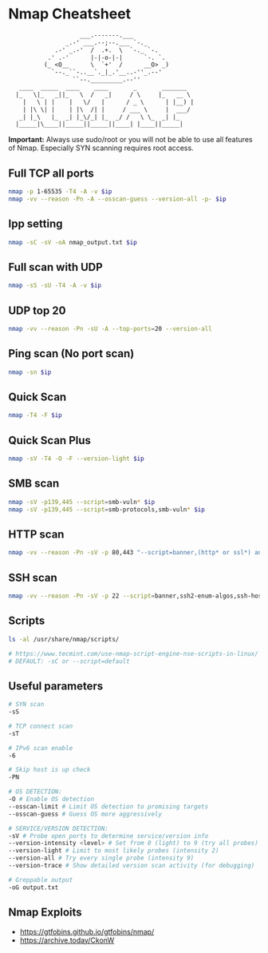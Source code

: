 # Nmap Cheatsheet
```default
                    ___.-------.___
                _.-' ___.--;--.___ `-._
             .-' _.-'  /  .+.  \  `-._ `-.
           .' .-'      |-|-o-|-|      `-. `.
          (_ <O__      \  `+'  /      __O> _)
            `--._``-..__`._|_.'__..-''_.--'
                  ``--._________.--''
   ____  _____  ____    ____       _       _______
  |_   \|_   _||_   \  /   _|     / \     |_   __ \
    |   \ | |    |   \/   |      / _ \      | |__) |
    | |\ \| |    | |\  /| |     / ___ \     |  ___/
   _| |_\   |_  _| |_\/_| |_  _/ /   \ \_  _| |_
  |_____|\____||_____||_____||____| |____||_____|
```

**Important:** Always use sudo/root or you will not be able to use all features of Nmap. Especially SYN scanning requires root access.

## Full TCP all ports
```bash
nmap -p 1-65535 -T4 -A -v $ip
nmap -vv --reason -Pn -A --osscan-guess --version-all -p- $ip
```

## Ipp setting
```bash
nmap -sC -sV -oA nmap_output.txt $ip
```

## Full scan with UDP
```bash
nmap -sS -sU -T4 -A -v $ip
```

## UDP top 20
```bash
nmap -vv --reason -Pn -sU -A --top-ports=20 --version-all
```

## Ping scan (No port scan) 
```bash
nmap -sn $ip
```

## Quick Scan
```bash
nmap -T4 -F $ip
```

## Quick Scan Plus
```bash
nmap -sV -T4 -O -F --version-light $ip
```

## SMB scan
```bash
nmap -sV -p139,445 --script=smb-vuln* $ip
nmap -sV -p139,445 --script=smb-protocols,smb-vuln* $ip
```

## HTTP scan
```bash
nmap -vv --reason -Pn -sV -p 80,443 "--script=banner,(http* or ssl*) and not (brute or broadcast or dos or external or http-slowloris* or fuzzer)" $ip
```

## SSH scan
```bash
nmap -vv --reason -Pn -sV -p 22 --script=banner,ssh2-enum-algos,ssh-hostkey,ssh-auth-methods $ip
```

## Scripts
```bash
ls -al /usr/share/nmap/scripts/

# https://www.tecmint.com/use-nmap-script-engine-nse-scripts-in-linux/
# DEFAULT: -sC or --script=default
```

## Useful parameters
```bash
# SYN scan
-sS

# TCP connect scan
-sT

# IPv6 scan enable
-6

# Skip host is up check
-PN

# OS DETECTION:
-O # Enable OS detection
--osscan-limit # Limit OS detection to promising targets
--osscan-guess # Guess OS more aggressively

# SERVICE/VERSION DETECTION:
-sV # Probe open ports to determine service/version info
--version-intensity <level> # Set from 0 (light) to 9 (try all probes)
--version-light # Limit to most likely probes (intensity 2)
--version-all # Try every single probe (intensity 9)
--version-trace # Show detailed version scan activity (for debugging)

# Greppable output
-oG output.txt

```

## Nmap Exploits

* https://gtfobins.github.io/gtfobins/nmap/
* https://archive.today/CkonW

